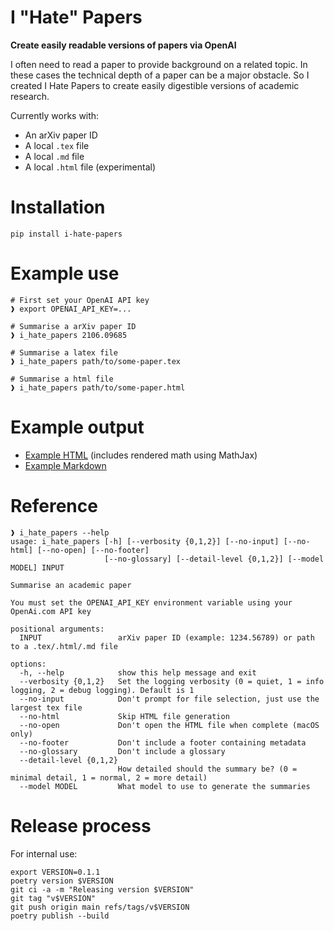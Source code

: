 # I "Hate" Papers

**Create easily readable versions of papers via OpenAI**

I often need to read a paper to provide background on a related topic. 
In these cases the technical depth of a paper can be a major obstacle.
So I created I Hate Papers to create easily digestible versions of 
academic research.

Currently works with:

* An arXiv paper ID
* A local `.tex` file
* A local `.md` file
* A local `.html` file (experimental)

# Installation

    pip install i-hate-papers

# Example use
    
    # First set your OpenAI API key
    ❱ export OPENAI_API_KEY=...
    
    # Summarise a arXiv paper ID
    ❱ i_hate_papers 2106.09685
    
    # Summarise a latex file
    ❱ i_hate_papers path/to/some-paper.tex
    
    # Summarise a html file
    ❱ i_hate_papers path/to/some-paper.html

# Example output

* [Example HTML](https://adamcharnock.github.io/i-hate-papers/examples/summary-2106.09685-d1-gpt-3.5-turbo-16k.html) (includes rendered math using MathJax)
* [Example Markdown](https://github.com/adamcharnock/i-hate-papers/blob/main/examples/summary-2106.09685-d1-gpt-3.5-turbo-16k.md)

# Reference

    ❱ i_hate_papers --help
    usage: i_hate_papers [-h] [--verbosity {0,1,2}] [--no-input] [--no-html] [--no-open] [--no-footer] 
                         [--no-glossary] [--detail-level {0,1,2}] [--model MODEL] INPUT
    
    Summarise an academic paper
    
    You must set the OPENAI_API_KEY environment variable using your OpenAi.com API key
    
    positional arguments:
      INPUT                 arXiv paper ID (example: 1234.56789) or path to a .tex/.html/.md file
    
    options:
      -h, --help            show this help message and exit
      --verbosity {0,1,2}   Set the logging verbosity (0 = quiet, 1 = info logging, 2 = debug logging). Default is 1
      --no-input            Don't prompt for file selection, just use the largest tex file
      --no-html             Skip HTML file generation
      --no-open             Don't open the HTML file when complete (macOS only)
      --no-footer           Don't include a footer containing metadata
      --no-glossary         Don't include a glossary
      --detail-level {0,1,2}
                            How detailed should the summary be? (0 = minimal detail, 1 = normal, 2 = more detail)
      --model MODEL         What model to use to generate the summaries

# Release process

For internal use:

    export VERSION=0.1.1
    poetry version $VERSION
    git ci -a -m "Releasing version $VERSION"
    git tag "v$VERSION"
    git push origin main refs/tags/v$VERSION
    poetry publish --build
